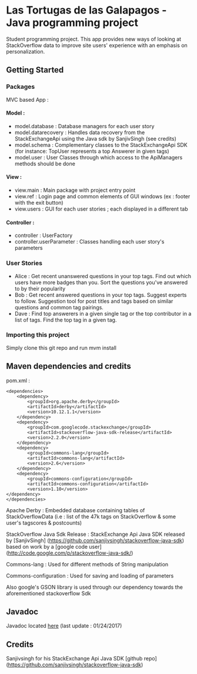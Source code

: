 # Las Tortugas de las Galapagos - Java programming project

Student programming project. 
This app provides new ways of looking at StackOverflow data to improve site users' experience with an emphasis on personalization.

## Getting Started

### Packages
MVC based App : 
#### Model : 
* model.database : Database managers for each user story
* model.datarecovery : Handles data recovery from the StackExchangeApi using the Java sdk by SanjivSingh (see credits)
* model.schema : Complementary classes to the StackExchangeApi SDK (for instance: TopUser represents a top Answerer in given tags)
* model.user : User Classes through which access to the ApiManagers methods should be done

#### View :
* view.main : Main package with project entry point
* view.ref : Login page and common elements of GUI windows (ex : footer with the exit button)
* view.users : GUI for each user stories ; each displayed in a different tab

#### Controller :
* controller : UserFactory
* controller.userParameter : Classes handling each user story's parameters

### User Stories
* Alice : Get recent unanswered questions in your top tags. Find out which users have more badges than you. Sort the questions you've answered to by their popularity
* Bob : Get recent answered questions in your top tags. Suggest experts to follow. Suggestion tool for post titles and tags based on similar questions and common tag pairings.
* Dave : Find top answerers in a given single tag or the top contributor in a list of tags. Find the top tag in a given tag.

### Importing this project
Simply clone this git repo and run mvm install

## Maven dependencies and credits

pom.xml :
```
<dependencies>
	<dependency>
		<groupId>org.apache.derby</groupId>
		<artifactId>derby</artifactId>
		<version>10.12.1.1</version>
	</dependency>
	<dependency>  
		<groupId>com.googlecode.stackexchange</groupId>  
		<artifactId>stackoverflow-java-sdk-release</artifactId>  
		<version>2.2.0</version>  
	</dependency> 
	<dependency>
		<groupId>commons-lang</groupId>
		<artifactId>commons-lang</artifactId>
		<version>2.6</version>
	</dependency> 
	<dependency>
		<groupId>commons-configuration</groupId>
		<artifactId>commons-configuration</artifactId>
		<version>1.10</version>
</dependency>
</dependencies>
```
Apache Derby : Embedded database containing tables of StackOverflowData (i.e : list of the 47k tags on StackOverflow & some user's tagscores & postcounts)

StackOverflow Java Sdk Release : StackExchange Api Java SDK released by [SanjivSingh] (https://github.com/sanjivsingh/stackoverflow-java-sdk) based on work by a [google code user] (http://code.google.com/p/stackoverflow-java-sdk/) 

Commons-lang : Used for different methods of String manipulation

Commons-configuration : Used for saving and loading of parameters

Also google's GSON library is used through our dependency towards the aforementioned stackoverflow Sdk

## Javadoc

Javadoc located [here](http://lastortugas-javadoc.pagesperso-orange.fr/) (last update : 01/24/2017)

## Credits
Sanjivsingh for his StackExchange Api Java SDK [github repo] (https://github.com/sanjivsingh/stackoverflow-java-sdk)